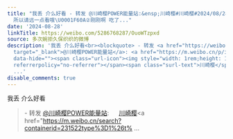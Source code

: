 ```yaml
---
title: "我丢 介么好看 - 转发 @川崎樱POWER能量站:&ensp;川崎樱#川崎樱#2024/08/28 21:09 message 图1因为是素颜而且头发还乱糟糟的
  所以请远一点看哦\U0001F60A②刚刚啊 吃了..."
date: '2024-08-28'
linkTitle: https://weibo.com/5286768287/OuoWTzpxd
source: 多次婉拒久保织织的微博
description: '我丢 介么好看<br><blockquote> - 转发 <a href="https://weibo.com/5927897368"
  target="_blank">@川崎樱POWER能量站</a>: <a href="https://m.weibo.cn/p/index?extparam=%E5%B7%9D%E5%B4%8E%E6%A8%B1&amp;containerid=1008081a905ed2fca2a6d5d98333e3d1e49245"
  data-hide=""><span class="url-icon"><img style="width: 1rem;height: 1rem" src="https://n.sinaimg.cn/photo/5213b46e/20180926/timeline_card_small_super_default.png"
  referrerpolicy="no-referrer"></span><span class="surl-text">川崎樱</span></a><a href="https://m.weibo.cn/search?containerid=231522type%3D1%26t%
  ...'
disable_comments: true
---
```

我丢 介么好看<br><blockquote> - 转发 <a href="https://weibo.com/5927897368" target="_blank">@川崎樱POWER能量站</a>: <a href="https://m.weibo.cn/p/index?extparam=%E5%B7%9D%E5%B4%8E%E6%A8%B1&amp;containerid=1008081a905ed2fca2a6d5d98333e3d1e49245" data-hide=""><span class="url-icon"><img style="width: 1rem;height: 1rem" src="https://n.sinaimg.cn/photo/5213b46e/20180926/timeline_card_small_super_default.png" referrerpolicy="no-referrer"></span><span class="surl-text">川崎樱</span></a><a href="https://m.weibo.cn/search?containerid=231522type%3D1%26t% ...